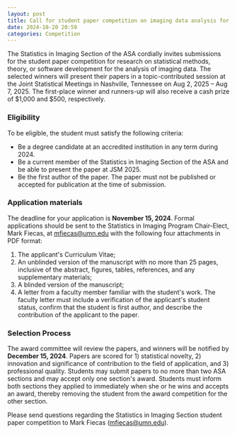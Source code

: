 ```yaml
---
layout: post
title: Call for student paper competition on imaging data analysis for JSM 2025
date: 2024-10-20 20:59 
categories: Competition
---
```


The Statistics in Imaging Section of the ASA cordially invites submissions for the student paper competition for research on statistical methods, theory, or software development for the analysis of imaging data. The selected winners will present their papers in a topic-contributed session at the Joint Statistical Meetings in Nashville, Tennessee on Aug 2, 2025 – Aug 7, 2025. The first-place winner and runners-up will also receive a cash prize of $1,000 and $500, respectively.

### Eligibility

To be eligible, the student must satisfy the following criteria:

- Be a degree candidate at an accredited institution in any term during 2024.
- Be a current member of the Statistics in Imaging Section of the ASA and be able to present the paper at JSM 2025.
- Be the first author of the paper. The paper must not be published or accepted for publication at the time of submission.

### Application materials

The deadline for your application is **November 15, 2024**. Formal applications should be sent to the Statistics in Imaging Program Chair-Elect, Mark Fiecas, at <a href="mailto:mfiecas@umn.edu">mfiecas@umn.edu</a> with the following four attachments in PDF format:

1. The applicant's Curriculum Vitae;
2. An unblinded version of the manuscript with no more than 25 pages, inclusive of the abstract, figures, tables, references, and any supplementary materials;
3. A blinded version of the manuscript;
4. A letter from a faculty member familiar with the student's work. The faculty letter must include a verification of the applicant's student status, confirm that the student is first author, and describe the contribution of the applicant to the paper.

### Selection Process

The award committee will review the papers, and winners will be notified by **December 15, 2024**. Papers are scored for 1) statistical novelty, 2) innovation and significance of contribution to the field of application, and 3) professional quality. Students may submit papers to no more than two ASA sections and may accept only one section's award. Students must inform both sections they applied to immediately when she or he wins and accepts an award, thereby removing the student from the award competition for the other section.

Please send questions regarding the Statistics in Imaging Section student paper competition to Mark Fiecas (<a href="mailto:mfiecas@umn.edu">mfiecas@umn.edu</a>).

